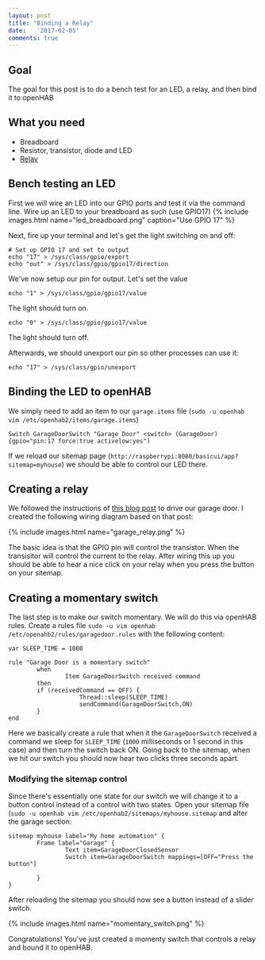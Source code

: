 ```yaml
---
layout: post
title: "Binding a Relay"
date:   '2017-02-05'
comments: true
---
```

## Goal
The goal for this post is to do a bench test for an LED, a relay, and then bind it to openHAB

## What you need
* Breadboard
* Resistor, transistor, diode and LED
* <a href="http://amzn.to/2m9ylvX"> Relay</a>

## Bench testing an LED
First we will wire an LED into our GPIO ports and test it via the command line.  Wire up an LED to your breadboard as such (use GPIO17)
{% include images.html name="led_breadboard.png" caption="Use GPIO 17" %} 

Next, fire up your terminal and let's get the light switching on and off:

```shell
# Set up GPIO 17 and set to output
echo "17" > /sys/class/gpio/export
echo "out" > /sys/class/gpio/gpio17/direction
```

We've now setup our pin for output.  Let's set the value

```shell
echo "1" > /sys/class/gpio/gpio17/value
```

The light should turn on.

```shell
echo "0" > /sys/class/gpio/gpio17/value
```

The light should turn off.

Afterwards, we should unexport our pin so other processes can use it:

```shell
echo "17" > /sys/class/gpio/unexport
```

## Binding the LED to openHAB
We simply need to add an item to our `garage.items` file (`sudo -u openhab vim /etc/openhab2/items/garage.items`)

```
Switch GarageDoorSwitch "Garage Door" <switch> (GarageDoor) {gpio="pin:17 force:true activelow:yes")
```

If we reload our sitemap page (`http://raspberrypi:8080/basicui/app?sitemap=myhouse`) we should be able to control our LED there.

## Creating a relay
We followed the instructions of [this blog post](http://www.susa.net/wordpress/2012/06/raspberry-pi-relay-using-gpio/) to drive our garage door.  I created the following wiring diagram based on that post:

{% include images.html name="garage_relay.png" %}

The basic idea is that the GPIO pin will control the transistor.  When the transisitor will control the current to the relay.  After wiring this up you should be able to hear a nice click on your relay when you press the button on your sitemap.

## Creating a momentary switch
The last step is to make our switch momentary.  We will do this via openHAB rules.  Create a rules file `sudo -u vim openhab /etc/openahb2/rules/garagedoor.rules` with the following content:

```
var SLEEP_TIME = 1000

rule "Garage Door is a momentary switch"
        when
                Item GarageDoorSwitch received command
        then
		if (receivedCommand == OFF) {
                	Thread::sleep(SLEEP_TIME)
                	sendCommand(GarageDoorSwitch,ON)
		}
end
```

Here we basically create a rule that when it the `GarageDoorSwitch` received a command we sleep for `SLEEP_TIME` (`1000` milliseconds or 1 second in this case) and then turn the switch back ON.  Going back to the sitemap, when we hit our switch you should now hear two clicks three seconds apart.

### Modifying the sitemap control
Since there's essentially one state for our switch we will change it to a button control instead of a control with two states.  Open your sitemap file (`sudo -u openhab vim /etc/openhab2/sitemaps/myhouse.sitemap` and alter the garage section:

```
sitemap myhouse label="My home automation" {
        Frame label="Garage" {
                Text item=GarageDoorClosedSensor
                Switch item=GarageDoorSwitch mappings=[OFF="Press the button"]

        }
}
```

After reloading the sitemap you should now see a button instead of a slider switch.

{% include images.html name="momentary_switch.png" %}

Congratulations!  You've just created a momenty switch that controls a relay and bound it to openHAB.
